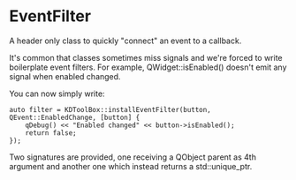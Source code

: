 EventFilter
===========

A header only class to quickly "connect" an event to a callback.

It's common that classes sometimes miss signals and we're forced to write boilerplate event filters.
For example, QWidget::isEnabled() doesn't emit any signal when enabled changed.

You can now simply write:

```
auto filter = KDToolBox::installEventFilter(button, QEvent::EnabledChange, [button] {
    qDebug() << "Enabled changed" << button->isEnabled();
    return false;
});
```

Two signatures are provided, one receiving a QObject parent as 4th argument and another one which
instead returns a std::unique_ptr.
